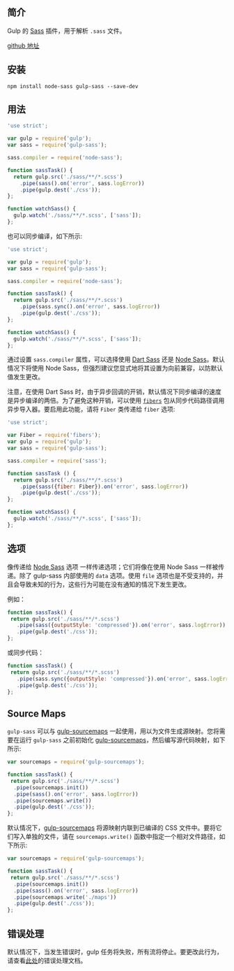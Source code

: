 ## 简介

Gulp 的 [Sass](https://www.sass.hk/) 插件，用于解析 `.sass` 文件。

[github 地址](https://github.com/dlmanning/gulp-sass)

## 安装

```
npm install node-sass gulp-sass --save-dev
```

## 用法

```js
'use strict';

var gulp = require('gulp');
var sass = require('gulp-sass');

sass.compiler = require('node-sass');

function sassTask() {
  return gulp.src('./sass/**/*.scss')
    .pipe(sass().on('error', sass.logError))
    .pipe(gulp.dest('./css'));
};

function watchSass() {
  gulp.watch('./sass/**/*.scss', ['sass']);
};
```

也可以同步编译，如下所示:

```js
'use strict';

var gulp = require('gulp');
var sass = require('gulp-sass');

sass.compiler = require('node-sass');

function sassTask() {
  return gulp.src('./sass/**/*.scss')
    .pipe(sass.sync().on('error', sass.logError))
    .pipe(gulp.dest('./css'));
};

function watchSass() {
  gulp.watch('./sass/**/*.scss', ['sass']);
};
```

通过设置 `sass.compiler` 属性，可以选择使用 [Dart Sass](http://sass-lang.com/dart-sass) 还是 [Node Sass](https://github.com/sass/node-sass)。默认情况下将使用 Node Sass，但强烈建议您显式地将其设置为向前兼容，以防默认值发生更改。

注意，在使用 Dart Sass 时，由于异步回调的开销，默认情况下同步编译的速度是异步编译的两倍。为了避免这种开销，可以使用  [`fibers`](https://www.npmjs.com/package/fibers) 包从同步代码路径调用异步导入器。要启用此功能，请将 `Fiber` 类传递给 `fiber` 选项:

```js
'use strict';

var Fiber = require('fibers');
var gulp = require('gulp');
var sass = require('gulp-sass');

sass.compiler = require('sass');

function sassTask () {
  return gulp.src('./sass/**/*.scss')
    .pipe(sass({fiber: Fiber}).on('error', sass.logError))
    .pipe(gulp.dest('./css'));
};

function watchSass() {
  gulp.watch('./sass/**/*.scss', ['sass']);
};
```

## 选项

像传递给 [Node Sass](https://github.com/sass/node-sass#options) 选项 一样传递选项；它们将像在使用 Node Sass 一样被传递。除了 gulp-sass 内部使用的 `data` 选项。使用 `file` 选项也是不受支持的，并且会导致未知的行为，这些行为可能在没有通知的情况下发生更改。

例如：

```js
function sassTask() {
 return gulp.src('./sass/**/*.scss')
   .pipe(sass({outputStyle: 'compressed'}).on('error', sass.logError))
   .pipe(gulp.dest('./css'));
};
```

或同步代码：

```js
function sassTask() {
 return gulp.src('./sass/**/*.scss')
   .pipe(sass.sync({outputStyle: 'compressed'}).on('error', sass.logError))
   .pipe(gulp.dest('./css'));
};
```

## Source Maps

`gulp-sass` 可以与 [gulp-sourcemaps](/cha-jian/gulp-sourcemaps.md) 一起使用，用以为文件生成源映射。您将需要在运行 `gulp-sass` 之前初始化 [gulp-sourcemaps](/cha-jian/gulp-sourcemaps.md)，然后编写源代码映射，如下所示:

```js
var sourcemaps = require('gulp-sourcemaps');

function sassTask() {
 return gulp.src('./sass/**/*.scss')
  .pipe(sourcemaps.init())
  .pipe(sass().on('error', sass.logError))
  .pipe(sourcemaps.write())
  .pipe(gulp.dest('./css'));
};
```

默认情况下，[gulp-sourcemaps](/cha-jian/gulp-sourcemaps.md) 将源映射内联到已编译的 CSS 文件中。要将它们写入单独的文件，请在 `sourcemaps.write()` 函数中指定一个相对文件路径，如下所示:

```js
var sourcemaps = require('gulp-sourcemaps');

function sassTask() {
 return gulp.src('./sass/**/*.scss')
  .pipe(sourcemaps.init())
  .pipe(sass().on('error', sass.logError))
  .pipe(sourcemaps.write('./maps'))
  .pipe(gulp.dest('./css'));
};
```

## 错误处理

默认情况下，当发生错误时，gulp 任务将失败，所有流将停止。要更改此行为，请查看[此处](https://github.com/gulpjs/gulp/blob/master/docs/recipes/combining-streams-to-handle-errors.md)的错误处理文档。

